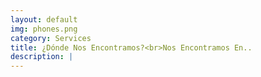 ```yaml
---
layout: default
img: phones.png
category: Services
title: ¿Dónde Nos Encontramos?<br>Nos Encontramos En..
description: |
---
```

